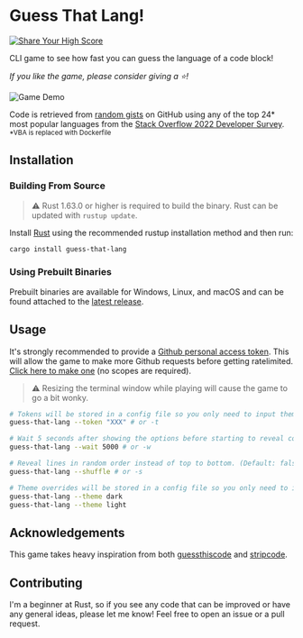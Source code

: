 # Guess That Lang!

[![Share Your High Score](https://img.shields.io/badge/-Share%20Your%20High%20Score!-blue?style=for-the-badge&logo=github&logoColor=black)](https://github.com/Lioness100/guess-that-lang/discussions/6)

CLI game to see how fast you can guess the language of a code block!

_If you like
the game, please consider giving a ⭐!_

![Game Demo](https://user-images.githubusercontent.com/65814829/183973036-c283d147-8061-40c8-a306-916801d6c9bc.gif)

Code is retrieved from [random
gists](https://docs.github.com/en/rest/gists/gists#list-public-gists) on GitHub
using any of the top 24* most popular languages from the [Stack Overflow 2022
Developer
Survey](https://survey.stackoverflow.co/2022/#most-popular-technologies-language).
<sub>*VBA is replaced with Dockerfile</sub>

## Installation

### Building From Source

> ⚠️ Rust 1.63.0 or higher is required to build the binary. Rust can be updated
> with `rustup update`.

Install [Rust](https://www.rust-lang.org/tools/install) using the recommended rustup installation method and then run:

```sh
cargo install guess-that-lang
```

### Using Prebuilt Binaries

Prebuilt binaries are available for Windows, Linux, and macOS and can be found
attached to the [latest release](https://github.com/Lioness100/guess-that-lang/releases/latest).

## Usage

It's strongly recommended to provide a [Github personal access token](https://docs.github.com/en/authentication/keeping-your-account-and-data-secure/creating-a-personal-access-token). This will
allow the game to make more Github requests before getting ratelimited. [Click
here to make
one](https://github.com/settings/tokens/new?description=Guess%20That%20Lang) (no
scopes are required).

> ⚠️ Resizing the terminal window while playing will cause the game to go a bit
> wonky.

```sh
# Tokens will be stored in a config file so you only need to input them once.
guess-that-lang --token "XXX" # or -t

# Wait 5 seconds after showing the options before starting to reveal code. (Default: 1500)
guess-that-lang --wait 5000 # or -w

# Reveal lines in random order instead of top to bottom. (Default: false)
guess-that-lang --shuffle # or -s

# Theme overrides will be stored in a config file so you only need to input them once.
guess-that-lang --theme dark
guess-that-lang --theme light
```

## Acknowledgements

This game takes heavy inspiration from both
[guessthiscode](https://guessthiscode.com) and
[stripcode](https://github.com/benawad/stripcode).

## Contributing

I'm a beginner at Rust, so if you see any code that can be improved or have any
general ideas, please let
me know! Feel free to open an issue or a pull request.
